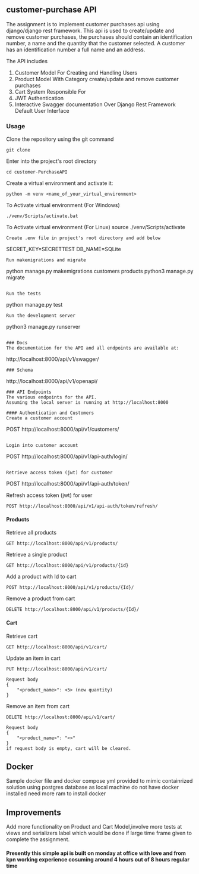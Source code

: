 ## customer-purchase API
The assignment is to implement customer purchases api using django/django rest framework. This api is used to create/update and remove customer purchases, the purchases should contain an identification number, a name and the quantity that the customer selected. A customer has an identification number a full name and an address. 

The API includes 
1. Customer Model For Creating and Handling Users
2. Product Model With Category create/update and remove customer purchases
3. Cart System Responsible For 
4. JWT Authentication 
5. Interactive Swagger documentation Over Django Rest Framework Default User Interface


### Usage
Clone the repository using the git command
```
git clone 
```

Enter into the project's root directory
```
cd customer-PurchaseAPI
```

Create a virtual environment and activate it:
```
python -m venv <name_of_your_virtual_environment>
```

To Activate virtual environment (For Windows)
```
./venv/Scripts/activate.bat
```

To Activate virtual environment (For Linux)
source ./venv/Scripts/activate
```
Create .env file in project's root directory and add below
```
SECRET_KEY=SECRETTEST
DB_NAME=SQLite
```
Run makemigrations and migrate
```
python manage.py makemigrations customers products
python3 manage.py migrate
```

Run the tests
```
python manage.py test
```
Run the development server
```
python3 manage.py runserver
```

### Docs 
The documentation for the API and all endpoints are available at:

```
http://localhost:8000/api/v1/swagger/
```
### Schema 

```
http://localhost:8000/api/v1/openapi/
```
### API Endpoints 
The various endpoints for the API.
Assuming the local server is running at http://localhost:8000

#### Authentication and Customers
Create a customer account
```
POST http://localhost:8000/api/v1/customers/

```

Login into customer account
```
POST http://localhost:8000/api/v1/api-auth/login/

```

Retrieve access token (jwt) for customer
```
POST http://localhost:8000/api/v1/api-auth/token/


Refresh access token (jwt) for user
```
POST http://localhost:8000/api/v1/api-auth/token/refresh/
```

#### Products 
Retrieve all products
```
GET http://localhost:8000/api/v1/products/

```

Retrieve a single product
```
GET http://localhost:8000/api/v1/products/{id}
```

Add a product with Id to cart
```
POST http://localhost:8000/api/v1/products/{Id}/

```

Remove a product from cart 
```
DELETE http://localhost:8000/api/v1/products/{Id}/
```


#### Cart 
Retrieve cart
```
GET http://localhost:8000/api/v1/cart/
```

Update an item in cart
```
PUT http://localhost:8000/api/v1/cart/

Request body 
{
    "<product_name>": <5> (new quantity)
}
```

Remove an item from cart
```
DELETE http://localhost:8000/api/v1/cart/

Request body 
{
    "<product_name>": "<>"
}
if request body is empty, cart will be cleared.
```
## Docker
Sample docker file and docker compose yml provided to mimic containrized solution using postgres database
as local machine do not have docker installed need more ram to install docker

## Improvements
Add more functionality on Product and Cart Model,involve more tests at views and serializers label
which would be done if large time frame given to complete the assignment.

#### Presently this simple api is built on monday at office with love and from kpn working experience cosuming around 4 hours out of 8 hours regular time
